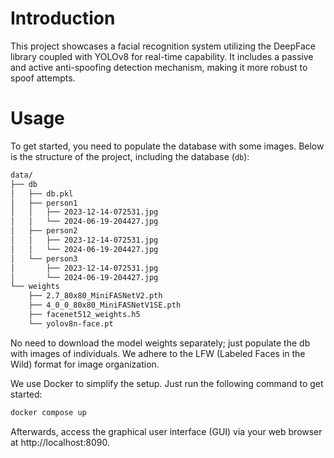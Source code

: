 # Introduction
This project showcases a facial recognition system utilizing the DeepFace library coupled with YOLOv8 for real-time capability. It includes a passive and active anti-spoofing detection mechanism, making it more robust to spoof attempts.

# Usage
To get started, you need to populate the database with some images. Below is the structure of the project, including the database (`db`):

```bash
data/
├── db
│   ├── db.pkl
│   ├── person1
│   │   ├── 2023-12-14-072531.jpg
│   │   └── 2024-06-19-204427.jpg
│   ├── person2
│   │   ├── 2023-12-14-072531.jpg
│   │   └── 2024-06-19-204427.jpg
│   └── person3
│       ├── 2023-12-14-072531.jpg
│       └── 2024-06-19-204427.jpg
└── weights
    ├── 2.7_80x80_MiniFASNetV2.pth
    ├── 4_0_0_80x80_MiniFASNetV1SE.pth
    ├── facenet512_weights.h5
    └── yolov8n-face.pt
```

No need to download the model weights separately; just populate the db with images of individuals. We adhere to the LFW (Labeled Faces in the Wild) format for image organization.

We use Docker to simplify the setup. Just run the following command to get started:
```bash
docker compose up
```

Afterwards, access the graphical user interface (GUI) via your web browser at http://localhost:8090.
